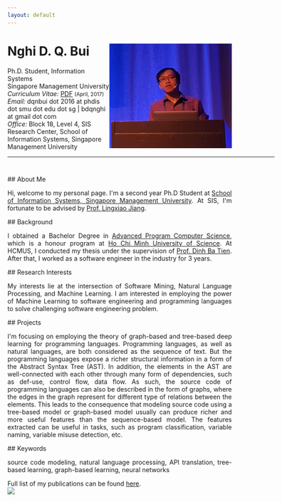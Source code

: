 ```yaml
---
layout: default
---
```


<!-- {% include image.html url="/images/me2.jpeg" caption="Dhawal Joharapurkar" width=275 align="right" %} -->


# Nghi D. Q. Bui  <a href="/images/me3.png" target="_blank"><img src="images/me3.png" alt="Nghi Bui" style="width:275px;" align="right"></a>
Ph.D. Student, Information Systems <br>
Singapore Management University <br>
<em>Curriculum Vitae: </em><a href="/files/CV_new.pdf" target="_blank">PDF</a>  <small>(April, 2017)</small> <br>
<em>Email: </em><a>dqnbui dot 2016 at phdis dot smu dot edu dot sg</a> | <a>bdqnghi at gmail dot com</a> <br>
<em>Office: </em>Block 18, Level 4, SIS Research Center, School of Information Systems, Singapore Management University<br>
<!-- <p><a href="http://doodle.com/dhawaljoh" target="_blank">Meet me!</a> | <a href="http://flask.io/yoUm1" target="_blank">Assign me a task!</a> (please let me know you've added something!)</p> -->
<hr width="600px">
<hr style="height:10pt; visibility:hidden;" />
## About Me
<!-- <a href="http://www.ucsc.edu/" target="_blank"><img src="images/ucsc.png" alt="UCSC" style="width:275px;" align="right"></a> -->
<p align="justify" style="max-width:600px">
Hi, welcome to my personal page. I'm a second year Ph.D Student at <a href="https://sis.smu.edu.sg/programmes/PhD/overview" target="_blank">School of Information Systems, Singapore Management University</a>. At SIS, I'm fortunate to be advised by <a href="http://www.mysmu.edu/faculty/lxjiang/" target="_blank">Prof. Lingxiao Jiang</a>. </p>
## Background
<p align="justify" style="max-width:600px">
I obtained a Bachelor Degree in <a href="http://www.apcs.hcmus.edu.vn/Default.aspx?alias=www.apcs.hcmus.edu.vn/en" target="_blank">Advanced Program Computer Science</a>, which is a honour program at <a href="http://web.hcmus.edu.vn/en/index.php" target="_blank">Ho Chi Minh University of Science</a>. At HCMUS, I conducted my thesis under the supervision of <a href="https://dblp.org/pers/hd/d/Dinh:Tien_Ba">Prof. Dinh Ba Tien</a>. After that, I worked as a software engineer in the industry for 3 years.
</p>
## Research Interests
<p align="justify" style="max-width:600px">
My interests lie at the intersection of Software Mining, Natural Language Processing, and Machine Learning. I am interested in employing the power of Machine Learning to software engineering and programming languages to solve challenging software engineering problem.
</p>
## Projects
<p align="justify" style="max-width:600px">
I'm focusing on employing the theory of graph-based and tree-based deep learning for programming languages. Programming languages, as well as natural languages, are both considered as the sequence of text. But the programming languages expose a richer structural information in a form of the Abstract Syntax Tree (AST). In addition, the elements in the AST are well-connected with each other through many form of dependencies, such as def-use, control flow, data flow. As such, the source code of programming languages can also be described in the form of graphs, where the edges in the graph represent for  different type of relations between the elements. This leads to the consequence that modeling source code using a tree-based model or graph-based model usually can produce richer and more useful features than the sequence-based model. The features extracted can be useful in tasks, such as program classification, variable naming, variable misuse detection, etc.
</p>
## Keywords
<p align="justify" style="max-width:600px">
source code modeling, natural language processing, API translation, tree-based learning, graph-based learning, neural networks
</p>
Full list of my publications can be found <a href="https://scholar.google.com.sg/citations?user=QwybxYsAAAAJ&hl=ens" target="_blank">here</a>.
<br>
<a href="https://clustrmaps.com/site/1ad1p" title="Visit tracker"><img src="//www.clustrmaps.com/map_v2.png?d=McQNhkf8Yz9_O9RxR6737fb3TmJs5kCW-Tm-aoQaocc&cl=ffffff"></a>
<!-- <center> <em><a class="tosu"> Scroll down for news! </a></em></center> -->
<!-- ## News -->

<!-- <table style="white-space: nowrap;">
<tr>
<td width="75"><b>Feb, 17'</b></td>
<td>Attending <a href="https://www.aaai.org/Conferences/AAAI/aaai17.php" target="_b">AAAI, 2017</a></td>
</tr>
<tr>
<td><b>Nov, 16'</b></td>
<td>TAing <a href="https://classes.soe.ucsc.edu/cmps140/Winter17/" target="_blank">CMPS 140</a> in Winter, 17</td>
</tr>
<tr>
<td><b>Feb, 16'</b></td>
<td>Attending UC Santa Cruz starting Fall, 16</td>
</tr>
<tr>
<td><b>Older</b></td>
<td><a href='news-archive' target="_blank">Archive</a></td>
</tr>
</table> -->